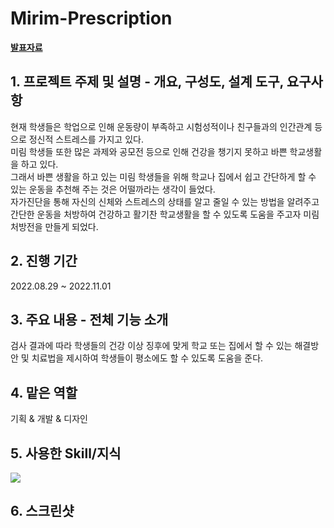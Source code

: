 # Mirim-Prescription
**[발표자료](https://www.canva.com/design/DAFTCg0MvaU/d0qR3aeF3iqBuwYFWbwHgw/edit?utm_content=DAFTCg0MvaU&utm_campaign=designshare&utm_medium=link2&utm_source=sharebutton)**

## 1. 프로젝트 주제 및 설명 - 개요, 구성도, 설계 도구, 요구사항 

현재 학생들은 학업으로 인해 운동량이 부족하고 시험성적이나 친구들과의 인간관계 등으로 정신적 스트레스를 가지고 있다. <br>
미림 학생들 또한 많은 과제와 공모전 등으로 인해 건강을 챙기지 못하고 바쁜 학교생활을 하고 있다. <br>
그래서 바쁜 생활을 하고 있는 미림 학생들을 위해 학교나 집에서 쉽고 간단하게 할 수 있는 운동을 추천해 주는 것은 어떨까라는 생각이 들었다. <br>
자가진단을 통해 자신의 신체와 스트레스의 상태를 알고 줄일 수 있는 방법을 알려주고 간단한 운동을 처방하여 건강하고 활기찬 학교생활을 할 수 있도록 도움을 주고자 미림 처방전을 만들게 되었다.

## 2. 진행 기간

2022.08.29 ~ 2022.11.01

## 3. 주요 내용 - 전체 기능 소개

검사 결과에 따라 학생들의 건강 이상 징후에 맞게 학교 또는 집에서 할 수 있는 해결방안 및 치료법을 제시하여 학생들이 평소에도 할 수 있도록 도움을 준다.

## 4. 맡은 역할

기획 & 개발 & 디자인

## 5. 사용한 Skill/지식

<img src="https://img.shields.io/badge/JAVA-007396?style=for-the-badge&logo=java&logoColor=white">

## 6. 스크린샷 



